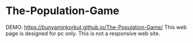 # The-Population-Game
DEMO: https://bunyaminkorkut.github.io/The-Population-Game/
This web page is designed for pc only. This is not a responsive web site.
